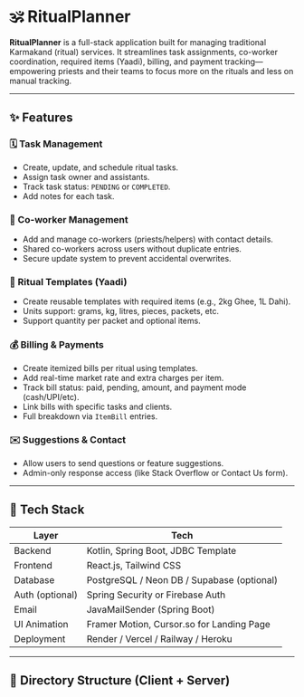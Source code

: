 # 🕉️ RitualPlanner

**RitualPlanner** is a full-stack application built for managing traditional Karmakand (ritual) services. It streamlines task assignments, co-worker coordination, required items (Yaadi), billing, and payment tracking—empowering priests and their teams to focus more on the rituals and less on manual tracking.

---

## ✨ Features

### 🗓️ Task Management
- Create, update, and schedule ritual tasks.
- Assign task owner and assistants.
- Track task status: `PENDING` or `COMPLETED`.
- Add notes for each task.

### 👥 Co-worker Management
- Add and manage co-workers (priests/helpers) with contact details.
- Shared co-workers across users without duplicate entries.
- Secure update system to prevent accidental overwrites.

### 📄 Ritual Templates (Yaadi)
- Create reusable templates with required items (e.g., 2kg Ghee, 1L Dahi).
- Units support: grams, kg, litres, pieces, packets, etc.
- Support quantity per packet and optional items.

### 💰 Billing & Payments
- Create itemized bills per ritual using templates.
- Add real-time market rate and extra charges per item.
- Track bill status: paid, pending, amount, and payment mode (cash/UPI/etc).
- Link bills with specific tasks and clients.
- Full breakdown via `ItemBill` entries.

### ✉️ Suggestions & Contact
- Allow users to send questions or feature suggestions.
- Admin-only response access (like Stack Overflow or Contact Us form).

---

## 🧠 Tech Stack

| Layer           | Tech                                       |
| --------------- | ------------------------------------------ |
| Backend         | Kotlin, Spring Boot, JDBC Template         |
| Frontend        | React.js, Tailwind CSS                     |
| Database        | PostgreSQL / Neon DB / Supabase (optional) |
| Auth (optional) | Spring Security or Firebase Auth           |
| Email           | JavaMailSender (Spring Boot)               |
| UI Animation    | Framer Motion, Cursor.so for Landing Page  |
| Deployment      | Render / Vercel / Railway / Heroku         |

---

## 📁 Directory Structure (Client + Server)

